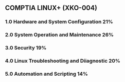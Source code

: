 ## COMPTIA LINUX+ (XKO-004)

### 1.0 Hardware and System Configuration 21%



### 2.0 System Operation and Maintenance 26%



### 3.0 Security 19%



### 4.0 Linux Troubleshooting and Diiagnostic 20%




### 5.0 Automation and Scripting 14%
